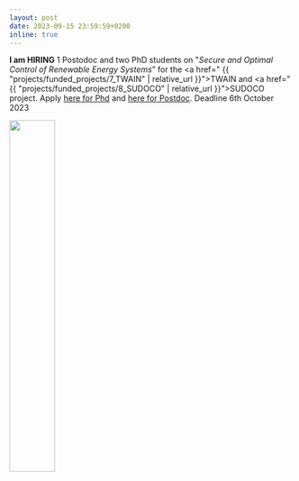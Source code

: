 ```yaml
---
layout: post
date: 2023-09-15 23:59:59+0200
inline: true
---
```



<!-- ![DISC_banner](/assets/img/news/poster_02_banner_short.jpg){:class="img-responsive"} -->

**I am HIRING** 1 Postodoc and two PhD students on "_Secure and Optimal Control of Renewable Energy Systems_” for the <a href=" {{ "projects/funded_projects/7_TWAIN" | relative_url }}">TWAIN</a> and <a href=" {{ "projects/funded_projects/8_SUDOCO" | relative_url }}">SUDOCO</a> project. Apply [here for Phd](https://www.tudelft.nl/over-tu-delft/werken-bij-tu-delft/vacatures/details?jobId=14055) and [here for Postdoc](https://www.tudelft.nl/over-tu-delft/werken-bij-tu-delft/vacatures/details?jobId=14051). Deadline 6th October 2023

<div>
    <img class="img-fluid rounded" width="40%" src="{{ 'assets/img/offshore-wind-turbines-sunrise-1.jpeg' | relative_url }}" alt="" title="Offshore wind turbines"/>
</div>